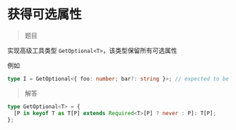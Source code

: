 # 获得可选属性

<BtnGroup 
	issue="https://tsch.js.org/59/solutions"
	featured="https://github.com/type-challenges/type-challenges/issues/286"
/>

> 题目

实现高级工具类型 `GetOptional<T>`，该类型保留所有可选属性

例如

```ts
type I = GetOptional<{ foo: number; bar?: string }>; // expected to be { bar?: string }
```

> 解答

```ts
type GetOptional<T> = {
  [P in keyof T as T[P] extends Required<T>[P] ? never : P]: T[P];
};
```
